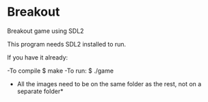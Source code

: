 # Breakout
Breakout game using SDL2

This program needs SDL2 installed to run.

If you have it already:

  -To compile
  $ make
  -To run:
  $ ./game
  
  
* All the images need to be on the same folder as the rest, not on a separate folder*
